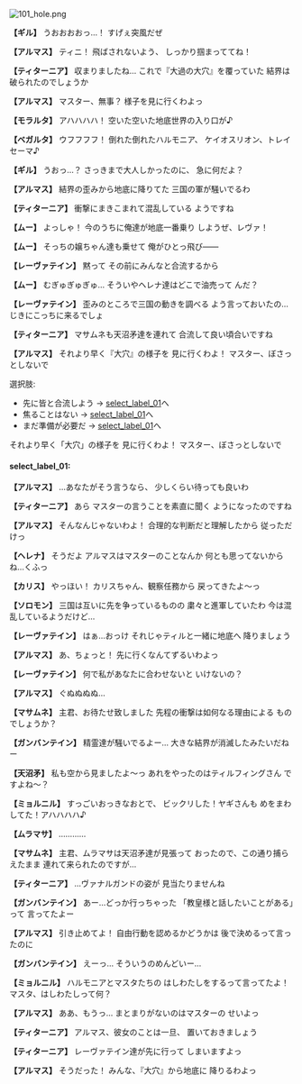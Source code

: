 
![101_hole.png](../images/backgrounds/101_hole.png)

**【ギル】**
うおおおおっ…！
すげぇ突風だぜ

**【アルマス】**
ティニ！
飛ばされないよう、
しっかり掴まっててね！

**【ティターニア】**
収まりましたね…
これで『大過の大穴』を覆っていた
結界は破られたのでしょうか

**【アルマス】**
マスター、無事？
様子を見に行くわよっ

**【モラルタ】**
アハハハハ！
空いた空いた地底世界の入り口が♪

**【ベガルタ】**
ウフフフフ！
倒れた倒れたハルモニア、
ケイオスリオン、トレイセーマ♪

**【ギル】**
うおっ…？
さっきまで大人しかったのに、
急に何だよ？

**【アルマス】**
結界の歪みから地底に降りてた
三国の軍が騒いでるわ

**【ティターニア】**
衝撃にまきこまれて混乱している
ようですね

**【ムー】**
よっしゃ！
今のうちに俺達が地底一番乗り
しようぜ、レヴァ！

**【ムー】**
そっちの嬢ちゃん達も乗せて
俺がひとっ飛び――

**【レーヴァテイン】**
黙って
その前にみんなと合流するから

**【ムー】**
むぎゅぎゅぎゅ…
そういやヘレナ達はどこで油売って
んだ？

**【レーヴァテイン】**
歪みのところで三国の動きを調べる
よう言っておいたの…
じきにこっちに来るでしょ

**【ティターニア】**
マサムネも天沼矛達を連れて
合流して良い頃合いですね

**【アルマス】**
それより早く『大穴』の様子を
見に行くわよ！
マスター、ぼさっとしないで

選択肢:
- 先に皆と合流しよう → [select_label_01](#select_label_01)へ
- 焦ることはない → [select_label_01](#select_label_01)へ
- まだ準備が必要だ → [select_label_01](#select_label_01)へ

それより早く「大穴」の様子を
見に行くわよ！
マスター、ぼさっとしないで

#### select_label_01:

**【アルマス】**
…あなたがそう言うなら、
少しくらい待っても良いわ

**【ティターニア】**
あら
マスターの言うことを素直に聞く
ようになったのですね

**【アルマス】**
そんなんじゃないわよ！
合理的な判断だと理解したから
従っただけっ

**【ヘレナ】**
そうだよ
アルマスはマスターのことなんか
何とも思ってないからね…くふっ

**【カリス】**
やっほい！
カリスちゃん、観察任務から
戻ってきたよ～っ

**【ソロモン】**
三国は互いに先を争っているものの
粛々と進軍していたわ
今は混乱しているようだけど…

**【レーヴァテイン】**
はぁ…おっけ
それじゃティルと一緒に地底へ
降りましょう

**【アルマス】**
あ、ちょっと！
先に行くなんてずるいわよっ

**【レーヴァテイン】**
何で私があなたに合わせないと
いけないの？

**【アルマス】**
ぐぬぬぬぬ…

**【マサムネ】**
主君、お待たせ致しました
先程の衝撃は如何なる理由による
ものでしょうか？

**【ガンバンテイン】**
精霊達が騒いでるよー…
大きな結界が消滅したみたいだねー

**【天沼矛】**
私も空から見ましたよ～っ
あれをやったのはティルフィングさん
ですよね～？

**【ミョルニル】**
すっごいおっきなおとで、
ビックリした！ヤギさんも
めをまわしてた！アハハハハ♪

**【ムラマサ】**
…………

**【マサムネ】**
主君、ムラマサは天沼矛達が見張って
おったので、この通り捕らえたまま
連れて来られたのですが…

**【ティターニア】**
…ヴァナルガンドの姿が
見当たりませんね

**【ガンバンテイン】**
あー…どっか行っちゃった
「教皇様と話したいことがある」って
言ってたよー

**【アルマス】**
引き止めてよ！
自由行動を認めるかどうかは
後で決めるって言ったのに

**【ガンバンテイン】**
えーっ…
そういうのめんどいー…

**【ミョルニル】**
ハルモニアとマスタたちの
はしわたしをするって言ってたよ！
マスタ、はしわたしって何？

**【アルマス】**
ああ、もうっ…
まとまりがないのはマスターの
せいよっ

**【ティターニア】**
アルマス、彼女のことは一旦、
置いておきましょう

**【ティターニア】**
レーヴァテイン達が先に行って
しまいますよっ

**【アルマス】**
そうだった！
みんな、『大穴』から地底に
降りるわよっ